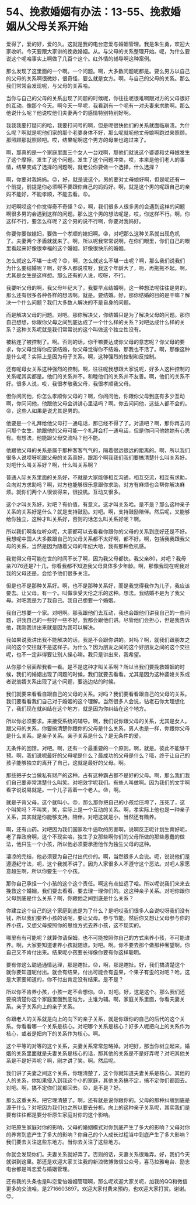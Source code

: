 # 54、挽救婚姻有办法：13-55、挽救婚姻从父母关系开始

爱得了，爱的好，爱的久。这就是我的电台恋爱与婚姻管理。我是朱生勇，欢迎大家收听。今天要跟大家讲的挽救婚姻。从。与父母的关系整理开始。呃，为什么要说这个呢哈事实上啊做了几百个这个。红外情的辅导啊这种案例。

那么发现了这里面的一个啊。一个问题。啊，大多数问题呢都是。要么男方以自己的父母的关系啊很微妙，很奇怪，要么就是女方。啊。与自己的父母的关系。那么我们常常会发现呢，与父母的关系哈。

当你与自己的父母的关系出现了问题的时候呢，你往往呢很难啊跟对方的父母很好的互动。像那个今天。啊今天一早呢，我看到有一个呃有一对夫妻来求助啊。那么他说什么呢？他说哎他们夫妻两个的感情特别特别好啊。

我我我要打疑问的哈，我要打问号的啊，但是呢很快他们的关系就面临崩溃。为什么呢？啊就是呢他们家的那个老婆身体不好，那么呢就呃他丈母娘啊跑过来照顾。那照顾那就照顾吧。哎，结果呢啊这个男方的母亲也跑过来了。

啊，那真的是一个家庭里面三个女人一台戏啊，那他们就说这个婆婆和丈母娘发生了这个摩擦，发生了这个问题。发生了这个问题冲突，哎，本来是他们老人的事情，结果变成了选择的问题啊，就老公你要做一个选择，什么选择？

啊，你要对我妈妈。😡，好，就是说这个。男的要对丈母娘好啊，但是呢还有一个前提，前提是你必须啊不要跟你自己的妈妈好。啊，就是这个男的呢跟自己的亲妈不能好，不能孝顺，不能去看。😡。

对吧啊哎这个你觉得奇不奇怪？😮，啊，我们很多人很多男的会遇到这样的问题啊很多男的会遇到这样的问题。那么这个男的想法呢是，哎，你这样不行。啊，你这样不行，要怎么样呢？这个男的说不行啊，你要对我妈好。

你要你要做媳妇，要做一个孝顺的媳妇啊。😡，对吧那么这种关系就出现危机了。夫妻两个矛盾就就来了。啊，所以呢我常常说啊，在你们眼里，你们自己的眼里看起来好像很幸福的这个婚姻，好像很快乐的婚姻。

怎么就这么不堪一击呢？😊，啊，怎么就这么不堪一击呢？啊，那么我们说我们为什么要结婚呢？啊，好多人都说哎呀，我这个年龄大了，呃，再拖拖不起。啊，尤其是女生是这样想。那么还有的人说，哎呀，不行。

我要听父母的啊，我父母年纪大了，我要早点结婚啊，这一种想法呢往往是男的。那么还有很多各种各样的想法啊。就是。要结婚。好，那你结婚的目的是干嘛？解决一个什么问题？我们大多数人解决的不是自身的问题。

而是解决父母的问题。对吧。那你解决父，你结婚只是为了解决父母的问题。那你自己想想，你跟你父母之间到底达成了一个什么样的关系？对吧达成什么样的关系？这种关系呢就是我们常常说的这个叫做这个独立性没有。

被粘连了被控制了。啊。否则的话，你干嘛要达成你父母的意志呢？你父母的要求，你父母觉得你应该结婚，你父母觉得你不结婚，那我也不活了。啊，那像这种是什么呢？实际上是因为母子关系。啊，这种强烈的控制和反控制。

还有呢母女关系这种强烈的控制。啊，往往呢我想跟大家说呢，好多人这种控制的关系呢其实都是。他们的关系并不。和睦他们的关系并不友善。啊，他们的关系不好。很多人说，哎，我很孝敬我父母，我很孝顺我父母。

但你问问他，你怎么孝顺你父母的？啊，你问问他，你跟你父母到底有多少互动啊，你问问他，他跟他父母会讲讲心里话吗？啊。你去问问他，这些人都不会的。😡，这些人如果是说尤其是男的。

他要是一个礼拜给他父母打一通电话，那已经不得了了。对道吧？啊，那你再去问问那个女生，她跟他的父母可能一个礼拜会打一通电话，但是你问问他她她有心思有。有想法，他能跟父母交流吗？他不能。

他跟他父母的关系是属于那种客客气气的，隔着很远很远的距离的。啊，所以我们很多人说哎呀呃跟父母的关系真好，跟那个啊我我们我们要搞清楚什么叫关系好。对吧什么叫关系好？啊，什么叫关系啊？

普通人际关系里面的关系好，不就是大家能够相互沟通，相互交流，相互有求助，会向对方求助吗？啊，对方也能够很乐意跟你求助，对方有麻烦也会帮你解决麻烦。就你们两个人很谈得来，很投机。互动又很多。

这个才叫关系好，对吧？有价值，有意义。这才叫关系哈。是不是？那么这种亲子关系的关系好是什么？就是支持鼓励。对吧。啊，支持鼓励陪伴。然后呢，又能够给你独立，这种才叫关系好，否则的话怎么叫关系好呢？啊。

所以我们啊各位听众呢，大家都可以去看看你跟你的父母的关系到底好还是不好。我想呢中国人大多数跟自己的父母关系都不太好啊，都不好。啊，包括我我跟我父母的关系，当然是因为随着父母的年纪大哈，我有那种危机感。

我觉得父母可能在世的时间不长了啊，因为我父母都快。我父亲80，对吧？我母亲7076还是7十几，你看我都不知道我父母具体多少年龄。啊，那像我现在呢我对我的父母还是。会给予他们很多关注。

但是也不是那种关系好。啊，也不是那种关系好，而是我觉得我作为儿子，我应该要去。让父母。有一个。叫做享受天伦之乐的这种。想法。我结婚不是为了我父母。对吧我是为了我自己。我自己想要一个婚姻。

我自己想要一个家。对吧啊。那我跟他们去互动，我也会跟他们讲我自己的一些问题，讲我自己的一些好一些不好，我都会跟他们讲。尽管他们会担心，但是我告诉他，我刚我讲出来就是因为我可以解决。

我如果说我讲出我不能解决的话，我是不会跟你讲的。对吗？啊，就我们跟朋友之间的这个交往就不是这样子。为什么？因为朋友之间的这个好朋友之间的这个交往呢，也不一定非得要让别人操心嘛。我只是讲出来，我希望。

从你那个层面帮我看一看。是不是这种才叫关系啊？所以当我们要挽救婚姻的时候，我们的婚姻出现了问题的时候，我们就要去看看。尤其是因为这种婆媳关系或者说翁婿关系出现了这个问题，要选边站的时候。

我们就要来看看自跟自己的父母的关系。对吗？我们要看看跟自己的父母的关系。我们要看看我们自己对于婚姻的这个理解。当然很多人会说，钻老石你太理想化了，我们现在就纠结在这个地方，就是因为你纠结在这个地方。

所以你必须要求。来接受系统的辅导。啊，我们说你跟父母的关系，尤其是女人。跟父母的关系，你要搞清楚你跟你的父母是什么关系，男人也是一样，你跟你父母是什么关系。是亲子关系。亲子关系是什么？是无条件的爱。

无条件的回馈。对吧。啊，还有一个最重要的一个原则。啊，就是。彼此不能够干预。啊，我们说呢最好的父母呢是什么？最成功的父母是什么？哦，终于让自己的孩子能够独立的离开了自己，这就是最好的父母。啊。

那些把子女当做私有财产的这种。占有这种霸占都不是好的父母。啊，那么我们我们自己要非常清楚什么叫笑。对吧效字呢我们。有些人叫做啊。因为我们的文字啊看字说说易就是。一个儿子背着一个老人。😡，啊。

就是子背父母，这个就叫小。😡，那么那你把自己的小孩给压垮了，压死了，这个叫笑吗？不叫笑，笑，实际上是一个互动的关系。啊，孝实际上他也是一种亲子关系，其实就是你能够支持。陪伴。对吧这就是小，当然还有赡养。

啊，还有山药。对吧因为我们国家吹牛逼吹的厉害啊，说啊反正呃计划生育好呃，老了靠政府啊，这个不现实哈，独生子女那些啊你们的父母所做的那些愚蠢的做法，他只生一个小孩，所以他必须要承担他作为独生父母的这种。

凄凉的完结，他必须要为自己付出代价的。啊，当然很多人会说。呃，说说他们是遵遵纪守法，呃，这个我就不讲了，因为人家很多人不遵守这个恶法。对吧人家愿意超生啊，所以你要生一个小孩。

那你自己承担一个小孩的这个这个责任。啊这有点扯远了哈。所以呢说我们来来去挽救这个婚姻，我们要去看看，要去理一理你们的。这这种亲子关系。对吧你跟你父母到底是什么关系？啊，你跟他之间到底是什么关系？

你建立这个自己的这个家庭到底是为了什么？是吧哎我们很多人会说哎呀我们没有钱，所以我们要养小孩的话呢，要让父母。参与节能。然后你又想让父母参与你的养小孩，又想父母按照你的思维方式去养小孩，这不现实的。

哪里有有可能呢？就算你请保姆，也不可能按照你自己的方式来养小孩，不可能谁养。啊，大家要知道谁养小孩就随谁。对吧。啊。你不要去那个做那种奢望啊，你自己又不肯付出来。结果呢小孩要长得像你要有你这样聪明。

要有你这么聪通通情达理，那是瞎扯。😡，啊，那是瞎扯。好，我们搞清楚这个就你要知道呢付出。就会有结果，付出可能会有歪果，个果子有歪的对吧？哈，这是大家要知道的，你不付出肯定没有结果。是不是？

所以你不肯养小孩，小孩一定不会想你。😡，对吧。好，这是这个。那么我们还要搞清楚你这个家庭里面到底谁为。主谁为辅。啊，家庭关系里面，你看夫妻关系。亲子关系向上的亲子关系。

你跟老人的关系就是向上的向下的亲子关系，就是你跟你的自己的后代的这个关系。你看看哪一个关系是核心。对吧哪个关系是核心？好多人呢把向上的关系作为核心，或者是把向下的关系作为核心。啊。

这个平等的对等的这个关系，夫妻关系常常忽略掉。对吧好，那当你树立起来，婚姻的关系里面就是夫妻关系是核心的话，那其他的关系是不是好弄呢？对吧其他关系是不是好弄呢？啊，刚才讲了笑。啊。然后呢。

我们讲了夫妻之间这个关系，你理清楚了，这个你就知道夫妻关系是核心。其他的人的关系，你如果侵入到我这个小的家庭，其他关系搞不定，搞不定你们都回去。对吧。啊，搞不定你们就都回去。😡，是不是？好。

那么这重关系。把它理清楚了。啊，还有就是说你跟你的。父母的那种纠缠到底是源于什么？对吧因为我们也之所以要去分析。向上的这种亲子关系呢，其实我们是要有往往都是要分析原生家庭对你的这个影响。

对吧原生家庭对你的影响，父母的婚姻模式对你到底产生了多大的影响？父母对你的养育到底产生了多大的影响？你自己的个人成长过程当中到底产生了多大影响？我们要去关注这些东地方。当你去关注了这些地方。

你就会发现你们。夫妻关系就好弄了。否则的话，夫妻关系很难弄。好，我们今天就讲到这里。那还是欢迎大家关注我的新浪微博微信公众号，喜马拉雅电台、励志电台都是叫恋爱与婚姻管理。

还有我的头条也是叫恋爱怡婚姻管理啊，那么呢欢迎大家关呃，加我的QQ和微信更多的交流哈，是2716603897。欢迎大家付费来预约，也欢迎大家打赏。谢谢。😊。


